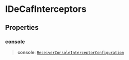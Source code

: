 # IDeCafInterceptors

## Properties

### console

> **console**: [`ReceiverConsoleInterceptorConfiguration`](reference/classes/ReceiverConsoleInterceptorConfiguration.md)
